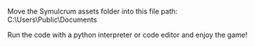 Move the Symulcrum assets folder into this file path:
C:\Users\Public\Documents

Run the code with a python interpreter or code editor and enjoy the game!
